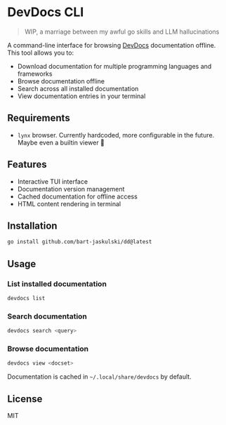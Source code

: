 # DevDocs CLI

> WIP, a marriage between my awful go skills and LLM hallucinations

A command-line interface for browsing [DevDocs](https://devdocs.io) documentation offline. This tool allows you to:

- Download documentation for multiple programming languages and frameworks
- Browse documentation offline
- Search across all installed documentation
- View documentation entries in your terminal

## Requirements

- `lynx` browser. Currently hardcoded, more configurable in the future. Maybe even a builtin viewer 🤷

## Features

- Interactive TUI interface
- Documentation version management
- Cached documentation for offline access
- HTML content rendering in terminal

## Installation

```bash
go install github.com/bart-jaskulski/dd@latest
```

## Usage

### List installed documentation
```bash
devdocs list
```

### Search documentation
```bash
devdocs search <query>
```

### Browse documentation
```bash
devdocs view <docset>
```

Documentation is cached in `~/.local/share/devdocs` by default.

## License

MIT
